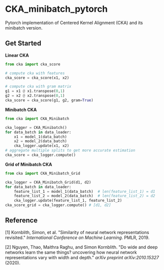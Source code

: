 # CKA_minibatch_pytorch

Pytorch implementation of Centered Kernel Alignment (CKA) and its minibatch version.



## Get Started

**Linear CKA**

```python
from cka import cka_score

# compute cka with features
cka_score = cka_score(x1, x2) 

# compute cka with gram matrix
g1 = x1 @ x1.transpose(0,1)
g2 = x2 @ x2.transpose(0,1)
cka_score = cka_score(g1, g2, gram=True)
```

**Minibatch CKA**

```python
from cka import CKA_Minibatch 

cka_logger = CKA_Minibatch()
for data_batch in data_loader:
    x1 = model_1(data_batch)
    x2 = model_2(data_batch)
    cka_logger.update(x1, x2)
# aggregate multiple splits to get more accurate estimation
cka_score = cka_logger.compute()
```

**Grid of Minibatch CKA**

```python
from cka import CKA_Minibatch_Grid

cka_logger = CKA_Minibatch_Grid(d1, d2)
for data_batch in data_loader:
    feature_list_1 = model_1(data_batch)  # len(feature_list_1) = d1
    feature_list_2 = model_2(data_batch)  # len(feature_list_2) = d2
    cka_logger.update(feature_list_1, feature_list_2)
cka_score_grid = cka_logger.compute() # [d1, d2]
```



## Reference

[1] Kornblith, Simon, et al. "Similarity of neural network representations revisited." *International Conference on Machine Learning*. PMLR, 2019.

[2] Nguyen, Thao, Maithra Raghu, and Simon Kornblith. "Do wide and deep networks learn the same things? uncovering how neural network representations vary with width and depth." *arXiv preprint arXiv:2010.15327* (2020).
